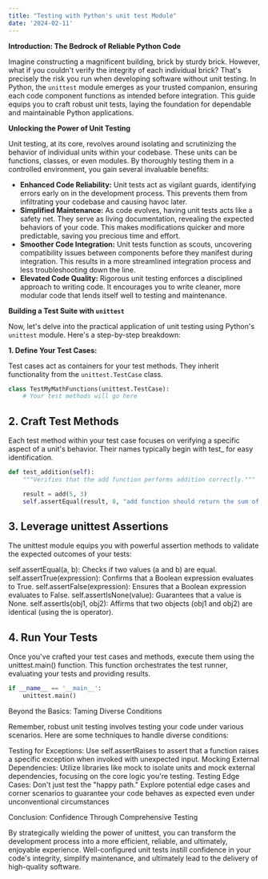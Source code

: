 ```yaml
---
title: "Testing with Python's unit test Module"
date: '2024-02-11'
---
```


**Introduction: The Bedrock of Reliable Python Code**

Imagine constructing a magnificent building, brick by sturdy brick. However, what if you couldn't verify the integrity of each individual brick? That's precisely the risk you run when developing software without unit testing. In Python, the `unittest` module emerges as your trusted companion, ensuring each code component functions as intended before integration. This guide equips you to craft robust unit tests, laying the foundation for dependable and maintainable Python applications.

**Unlocking the Power of Unit Testing**

Unit testing, at its core, revolves around isolating and scrutinizing the behavior of individual units within your codebase. These units can be functions, classes, or even modules. By thoroughly testing them in a controlled environment, you gain several invaluable benefits:

- **Enhanced Code Reliability:** Unit tests act as vigilant guards, identifying errors early on in the development process. This prevents them from infiltrating your codebase and causing havoc later.
- **Simplified Maintenance:** As code evolves, having unit tests acts like a safety net. They serve as living documentation, revealing the expected behaviors of your code. This makes modifications quicker and more predictable, saving you precious time and effort.
- **Smoother Code Integration:** Unit tests function as scouts, uncovering compatibility issues between components before they manifest during integration. This results in a more streamlined integration process and less troubleshooting down the line.
- **Elevated Code Quality:** Rigorous unit testing enforces a disciplined approach to writing code. It encourages you to write cleaner, more modular code that lends itself well to testing and maintenance.

**Building a Test Suite with `unittest`**

Now, let's delve into the practical application of unit testing using Python's `unittest` module. Here's a step-by-step breakdown:

**1. Define Your Test Cases:**

Test cases act as containers for your test methods. They inherit functionality from the `unittest.TestCase` class.

```python
class TestMyMathFunctions(unittest.TestCase):
    # Your test methods will go here

```

## 2. Craft Test Methods

Each test method within your test case focuses on verifying a specific aspect of a unit's behavior. Their names typically begin with test\_ for easy identification.

```python
def test_addition(self):
    """Verifies that the add function performs addition correctly."""

    result = add(5, 3)
    self.assertEqual(result, 8, "add function should return the sum of arguments")
```

## 3. Leverage unittest Assertions

The unittest module equips you with powerful assertion methods to validate the expected outcomes of your tests:

self.assertEqual(a, b): Checks if two values (a and b) are equal.
self.assertTrue(expression): Confirms that a Boolean expression evaluates to True.
self.assertFalse(expression): Ensures that a Boolean expression evaluates to False.
self.assertIsNone(value): Guarantees that a value is None.
self.assertIs(obj1, obj2): Affirms that two objects (obj1 and obj2) are identical (using the is operator).

## 4. Run Your Tests

Once you've crafted your test cases and methods, execute them using the unittest.main() function. This function orchestrates the test runner, evaluating your tests and providing results.

```python
if __name__ == '__main__':
    unittest.main()
```

Beyond the Basics: Taming Diverse Conditions

Remember, robust unit testing involves testing your code under various scenarios. Here are some techniques to handle diverse conditions:

Testing for Exceptions: Use self.assertRaises to assert that a function raises a specific exception when invoked with unexpected input.
Mocking External Dependencies: Utilize libraries like mock to isolate units and mock external dependencies, focusing on the core logic you're testing.
Testing Edge Cases: Don't just test the "happy path." Explore potential edge cases and corner scenarios to guarantee your code behaves as expected even under unconventional circumstances

Conclusion: Confidence Through Comprehensive Testing

By strategically wielding the power of unittest, you can transform the development process into a more efficient, reliable, and ultimately, enjoyable experience. Well-configured unit tests instill confidence in your code's integrity, simplify maintenance, and ultimately lead to the delivery of high-quality software.
